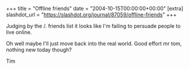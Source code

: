 +++
title = "Offline friends"
date = "2004-10-15T00:00:00+00:00"
[extra]
slashdot_url = "https://slashdot.org/journal/87059/offline-friends"
+++

<p>Judging by the<nobr> </nobr>/. friends list it looks like I'm failing to persuade people to live online.</p>
<p>Oh well maybe I'll just move back into the real world. Good effort mr tom, nothing new today though?</p>
<p>Tim</p>

